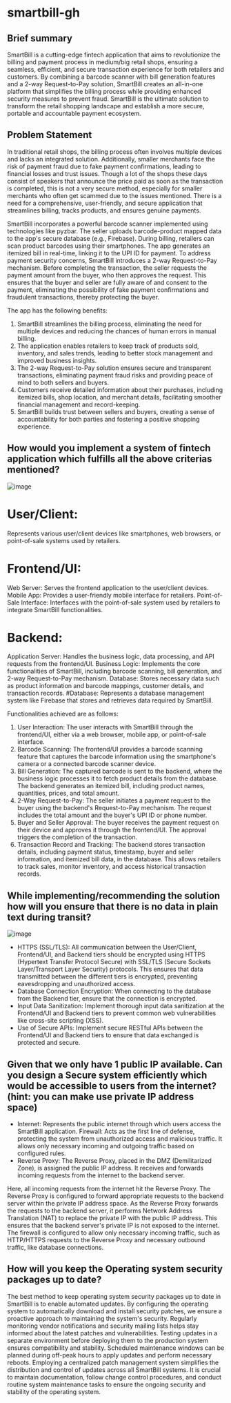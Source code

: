 # smartbill-gh

## Brief summary

SmartBill is a cutting-edge fintech application that aims to revolutionize the billing and payment process in medium/big retail shops, ensuring a seamless, efficient, and secure transaction experience for both retailers and customers. By combining a barcode scanner with bill generation features and a 2-way Request-to-Pay solution, SmartBill creates an all-in-one platform that simplifies the billing process while providing enhanced security measures to prevent fraud. SmartBill is the ultimate solution to transform the retail shopping landscape and establish a more secure, portable and accountable payment ecosystem.

## Problem Statement

In traditional retail shops, the billing process often involves multiple devices and lacks an integrated solution. Additionally, smaller merchants face the risk of payment fraud due to fake payment confirmations, leading to financial losses and trust issues. Though a lot of the shops these days consist of speakers that announce the price paid as soon as the transaction is completed, this is not a very secure method, especially for smaller merchants who often get scammed due to the issues mentioned. There is a need for a comprehensive, user-friendly, and secure application that streamlines billing, tracks products, and ensures genuine payments.

SmartBill incorporates a powerful barcode scanner implemented using technologies like pyzbar. The seller uploads barcode-product mapped data to the app's secure database (e.g., Firebase). During billing, retailers can scan product barcodes using their smartphones. The app generates an itemized bill in real-time, linking it to the UPI ID for payment. To address payment security concerns, SmartBill introduces a 2-way Request-to-Pay mechanism. Before completing the transaction, the seller requests the payment amount from the buyer, who then approves the request. This ensures that the buyer and seller are fully aware of and consent to the payment, eliminating the possibility of fake payment confirmations and fraudulent transactions, thereby protecting the buyer.

The app has the following benefits:

1. SmartBill streamlines the billing process, eliminating the need for multiple devices and reducing the chances of human errors in manual billing.
2. The application enables retailers to keep track of products sold, inventory, and sales trends, leading to better stock management and improved business insights.
3. The 2-way Request-to-Pay solution ensures secure and transparent transactions, eliminating payment fraud risks and providing peace of mind to both sellers and buyers.
4. Customers receive detailed information about their purchases, including itemized bills, shop location, and merchant details, facilitating smoother financial management and record-keeping.
5. SmartBill builds trust between sellers and buyers, creating a sense of accountability for both parties and fostering a positive shopping experience.

## How would you implement a system of fintech application which fulfills all the above criterias mentioned?

![image](https://github.com/anusha-xox/smartbill-gh/assets/75865099/87f3b4ee-9d5e-440e-b620-9dbdbabd3049)

# User/Client: 
Represents various user/client devices like smartphones, web browsers, or point-of-sale systems used by retailers.

# Frontend/UI:
Web Server: Serves the frontend application to the user/client devices.
Mobile App: Provides a user-friendly mobile interface for retailers.
Point-of-Sale Interface: Interfaces with the point-of-sale system used by retailers to integrate SmartBill functionalities.

# Backend:
Application Server: Handles the business logic, data processing, and API requests from the frontend/UI.
Business Logic: Implements the core functionalities of SmartBill, including barcode scanning, bill generation, and 2-way Request-to-Pay mechanism.
Database: Stores necessary data such as product information and barcode mappings, customer details, and transaction records.
#Database: Represents a database management system like Firebase that stores and retrieves data required by SmartBill.

Functionalities achieved are as follows:

1. User Interaction: The user interacts with SmartBill through the frontend/UI, either via a web browser, mobile app, or point-of-sale interface.
2. Barcode Scanning: The frontend/UI provides a barcode scanning feature that captures the barcode information using the smartphone's camera or a connected barcode scanner device.
3. Bill Generation: The captured barcode is sent to the backend, where the business logic processes it to fetch product details from the database. The backend generates an itemized bill, including product names, quantities, prices, and total amount.
4. 2-Way Request-to-Pay: The seller initiates a payment request to the buyer using the backend's Request-to-Pay mechanism. The request includes the total amount and the buyer's UPI ID or phone number.
5. Buyer and Seller Approval: The buyer receives the payment request on their device and approves it through the frontend/UI. The approval triggers the completion of the transaction.
6. Transaction Record and Tracking: The backend stores transaction details, including payment status, timestamp, buyer and seller information, and itemized bill data, in the database. This allows retailers to track sales, monitor inventory, and access historical transaction records.

## While implementing/recommending the solution how will you ensure that there is no data in plain text during transit?

![image](https://github.com/anusha-xox/smartbill-gh/assets/75865099/15b70e92-9188-4fdf-b341-18b465652fbe)


- HTTPS (SSL/TLS): All communication between the User/Client, Frontend/UI, and Backend tiers should be encrypted using HTTPS (Hypertext Transfer Protocol Secure) with SSL/TLS (Secure Sockets Layer/Transport Layer Security) protocols. This ensures that data transmitted between the different tiers is encrypted, preventing eavesdropping and unauthorized access.
- Database Connection Encryption: When connecting to the database from the Backend tier, ensure that the connection is encrypted.
- Input Data Sanitization: Implement thorough input data sanitization at the Frontend/UI and Backend tiers to prevent common web vulnerabilities like cross-site scripting (XSS).
- Use of Secure APIs: Implement secure RESTful APIs between the Frontend/UI and Backend tiers to ensure that data exchanged is protected and secure.

## Given that we only have 1 public IP available. Can you design a Secure system efficiently which would be accessible to users from the internet? (hint: you can make use private IP address space)

- Internet: Represents the public internet through which users access the SmartBill application. Firewall: Acts as the first line of defense, protecting the system from unauthorized access and malicious traffic. It allows only necessary incoming and outgoing traffic based on configured rules.
- Reverse Proxy: The Reverse Proxy, placed in the DMZ (Demilitarized Zone), is assigned the public IP address. It receives and forwards incoming requests from the internet to the backend server.

Here, all incoming requests from the internet hit the Reverse Proxy. The Reverse Proxy is configured to forward appropriate requests to the backend server within the private IP address space. As the Reverse Proxy forwards the requests to the backend server, it performs Network Address Translation (NAT) to replace the private IP with the public IP address. This ensures that the backend server's private IP is not exposed to the internet. The firewall is configured to allow only necessary incoming traffic, such as HTTP/HTTPS requests to the Reverse Proxy and necessary outbound traffic, like database connections.

## How will you keep the Operating system security packages up to date?

The best method to keep operating system security packages up to date in SmartBill is to enable automated updates. By configuring the operating system to automatically download and install security patches, we ensure a proactive approach to maintaining the system's security.
Regularly monitoring vendor notifications and security mailing lists helps stay informed about the latest patches and vulnerabilities.
Testing updates in a separate environment before deploying them to the production system ensures compatibility and stability.
Scheduled maintenance windows can be planned during off-peak hours to apply updates and perform necessary reboots.
Employing a centralized patch management system simplifies the distribution and control of updates across all SmartBill systems.
It is crucial to maintain documentation, follow change control procedures, and conduct routine system maintenance tasks to ensure the ongoing security and stability of the operating system.
